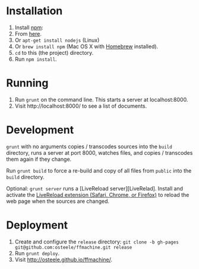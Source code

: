 # Installation

1. Install [npm][npm]:
  1. From [here][npm download].
  2. Or `apt-get install nodejs` (Linux)
  3. Or `brew install npm` (Mac OS X with [Homebrew][homebrew] installed).
2. `cd` to this (the project) directory.
3. Run `npm install`.

# Running

1. Run `grunt` on the command line. This starts a server at localhost:8000.
2. Visit http://localhost:8000/ to see a list of documents.

# Development

`grunt` with no arguments copies / transcodes sources into the `build` directory, runs a server at port 8000,
watches files, and copies / transcodes them again if they change.

Run `grunt build` to force a re-build and copy of all files from `public` into the `build` directory.

Optional: `grunt server` runs a [LiveReload server][LiveRelad]. Install and activate the [LiveReload extension (Safari, Chrome, or Firefox)][LiveReload extensions] to reload the web page when the sources are changed.

# Deployment

1. Create and configure the `release` directory: `git clone -b gh-pages git@github.com:osteele/ffmachine.git release`
2. Run `grunt deploy`.
3. Visit http://osteele.github.io/ffmachine/.

[npm]: https://npmjs.org/
[npm download]: http://nodejs.org/download/
[homebrew]: http://brew.sh/
[LiveReload]: http://livereload.com/
[LiveReload extensions]: http://feedback.livereload.com/knowledgebase/articles/86242-how-do-i-install-and-use-the-browser-extensions-
[grunt-github-pages]: https://github.com/thanpolas/grunt-github-pages
